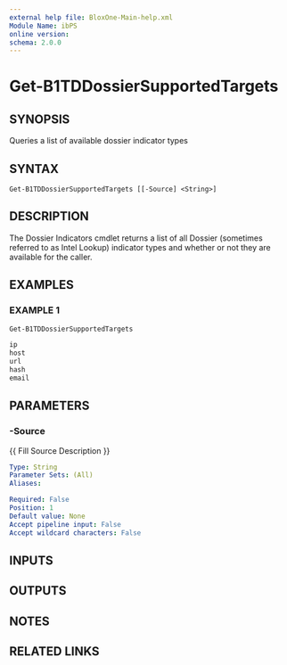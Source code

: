```yaml
---
external help file: BloxOne-Main-help.xml
Module Name: ibPS
online version:
schema: 2.0.0
---
```


# Get-B1TDDossierSupportedTargets

## SYNOPSIS
Queries a list of available dossier indicator types

## SYNTAX

```
Get-B1TDDossierSupportedTargets [[-Source] <String>]
```

## DESCRIPTION
The Dossier Indicators cmdlet returns a list of all Dossier (sometimes referred to as Intel Lookup) indicator types and whether or not they are available for the caller.

## EXAMPLES

### EXAMPLE 1
```powershell
Get-B1TDDossierSupportedTargets

ip
host
url
hash
email
```

## PARAMETERS

### -Source
{{ Fill Source Description }}

```yaml
Type: String
Parameter Sets: (All)
Aliases:

Required: False
Position: 1
Default value: None
Accept pipeline input: False
Accept wildcard characters: False
```

## INPUTS

## OUTPUTS

## NOTES

## RELATED LINKS
